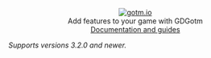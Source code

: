 <p align="center">
  <a href="https://gotm.io"><img src="https://i.imgur.com/YaV4VlM.png" alt="gotm.io"></a>
  <br/>
  Add features to your game with GDGotm
  <br />
  <a href="https://gotm.io/docs/gdgotm">Documentation and guides</a>
</p>

_Supports versions 3.2.0 and newer._
